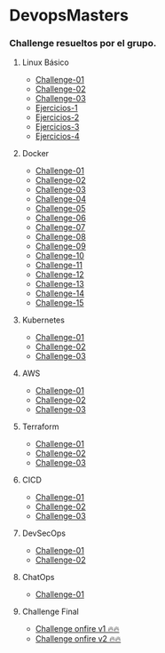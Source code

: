 # DevopsMasters

### Challenge resueltos por el grupo.

    
  1. Linux Básico 
        * [Challenge-01](./CLASE-02-LINUX_BASH/Reto1-OK.md) 
        * [Challenge-02](./CLASE-02-LINUX_BASH/Reto2-OK.md)
        * [Challenge-03](./CLASE-02-LINUX_BASH/Reto3-OK.md)
        * [Ejercicios-1]()
        * [Ejercicios-2]()  
        * [Ejercicios-3]()  
        * [Ejercicios-4]()    

  1. Docker
        * [Challenge-01]() 
        * [Challenge-02]() 
        * [Challenge-03]()   
        * [Challenge-04]() 
        * [Challenge-05]()
        * [Challenge-06]()    
        * [Challenge-07]() 
        * [Challenge-08]() 
        * [Challenge-09]()   
        * [Challenge-10]() 
        * [Challenge-11]()
        * [Challenge-12]()  
        * [Challenge-13]() 
        * [Challenge-14]()   
        * [Challenge-15]()             
  1. Kubernetes 
        * [Challenge-01]() 
        * [Challenge-02]()
        * [Challenge-03]()              

  1. AWS
        * [Challenge-01]() 
        * [Challenge-02]()
        * [Challenge-03]()   

  1. Terraform
        * [Challenge-01]() 
        * [Challenge-02]()
        * [Challenge-03]()   

  1. CICD
        * [Challenge-01]() 
        * [Challenge-02]()
        * [Challenge-03]() 

  1. DevSecOps
        * [Challenge-01]()
        * [Challenge-02]()   

  1. ChatOps
        * [Challenge-01]() 


  1. Challenge Final
        * [Challenge onfire v1 🔥🔥]()
        * [Challenge onfire v2 🔥🔥]()
